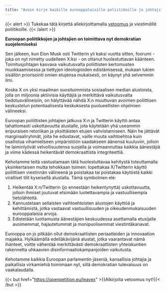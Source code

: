```yaml
---
title: "Avoin kirje kaikille eurooppalaisille poliitikoille ja johtajille, jotta he luopuisivat X/Twitteristä."
---
```


{{< alert >}}
Tukekaa tätä kirjettä allekirjoittamalla [vetoomus](https://openpetition.eu/leavex) ja _viestimällä_ poliitikoille. 
{{< /alert >}}


**Euroopan poliitikkojen ja johtajien on toimittava nyt demokratian suojelemiseksi**

Sen jälkeen, kun Elon Musk osti Twitterin yli kaksi vuotta sitten, foorumi - joka on nyt nimetty uudelleen X:ksi - on ottanut huolestuttavan käänteen. Toimitusjohtajan kasvava vaikutusvalta poliittisten kertomusten muokkaamisessa ja tiettyjen ideologioiden edistämisessä, mukaan lukien sisällön priorisointi omien etujensa mukaisesti, on käynyt yhä selvemmin ilmi.

Koska X on yksi maailman suosituimmista sosiaalisen median alustoista, jolla on miljoonia aktiivisia käyttäjiä ja merkittävä vaikutusvalta tiedotusvälineisiin, on hälyttävää nähdä X:n muuttuvan avoimen poliittisen keskustelun potentiaalisesta keskuksesta puolueellisten ohjelmien välineeksi.

Euroopan poliittisten johtajien jatkuva X:n ja Twitterin käyttö antaa tahattomasti uskottavuutta alustalle, jota käytetään yhä useammin eripuraisen retoriikan ja yksittäisten etujen vahvistamiseen. Näin he jättävät marginaaliryhmät, joita he edustavat, vaille muuta vaihtoehtoa kuin osallistua vihamieliseen ympäristöön saadakseen äänensä kuuluviin, jolloin he laiminlyövät velvollisuutensa suojella ja voimaannuttaa kaikkia äänestäjiä ja viime kädessä heikentävät demokraattista integriteettiä.

Kehotamme teitä vastustamaan tätä huolestuttavaa kehitystä toteuttamalla yksinkertaisen mutta tehokkaan toimen: lopettakaa X/Twitterin käyttö poliittisen viestinnän välineenä ja poistakaa tai poistakaa käytöstä kaikki viralliset tilit kyseisellä alustalla. Tämä symbolinen ele:

1. Heikentää X:n/Twitterin (jo ennestään heikentynyttä) uskottavuutta, jolloin ihmiset joutuvat etsimään luotettavampia ja vastuullisempia tietolähteitä.
1. Kannustetaan sellaisten vaihtoehtoisten alustojen käyttöä ja kehittämistä, jotka vastaavat vastuullisuuden ja oikeudenmukaisuuden eurooppalaisia arvoja.
1. Edistetään luottamusta äänestäjien keskuudessa asettamalla etusijalle avoimemmat, hajautetummat ja monipuolisemmat viestintäkanavat.

Eurooppa on jo pitkään ollut demokraattisten periaatteiden ja innovaation majakka. Hylkäämällä edelläkävijänä alustat, jotka vaarantavat nämä ihanteet, voitte vähentää merkittävästi demokraattisten yhteiskuntien rakennetta uhkaavien disinformaatiokampanjoiden vaikutusta.

Kehotamme kaikkia Euroopan parlamentin jäseniä, kansallisia johtajia ja paikallisia virkamiehiä toimimaan nyt, sillä demokratian tulevaisuus on vaakalaudalla.

{{< but href="https://openpetition.eu/leavex" >}}Alkirjoita vetoomus nyt!{{< /but >}}
